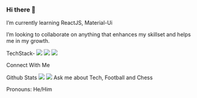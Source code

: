 ### Hi there 👋



   
  I’m currently learning ReactJS, Material-Ui
  
  I’m looking to collaborate on anything that enhances my skillset and helps me in my growth.
  
  TechStack-
  <img src="https://img.shields.io/badge/Material%20UI-007FFF?style=for-the-badge&logo=mui&logoColor=white" /> <img src="https://img.shields.io/badge/React-20232A?style=for-the-badge&logo=react&logoColor=61DAFB" /> <img src="https://img.shields.io/badge/Redux-593D88?style=for-the-badge&logo=redux&logoColor=white" />
  
  Connect With Me 
  
  Github Stats 
  <img src="https://github-readme-stats.vercel.app/api?username=devtrpthi"/>
    <img src="https://activity-graph.herokuapp.com/graph?username=devtrpthi&theme=minimal"/>
  Ask me about Tech, Football and Chess

 Pronouns: He/Him

